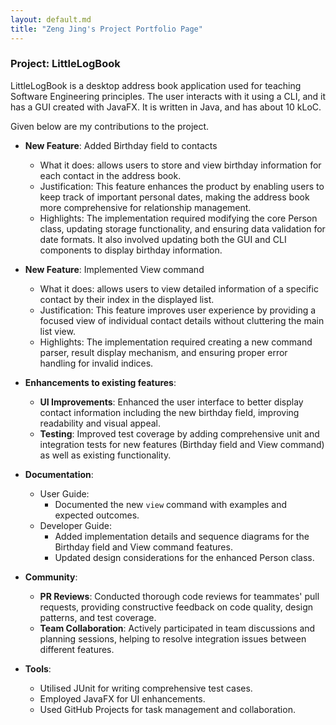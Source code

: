 ```yaml
---
layout: default.md
title: "Zeng Jing's Project Portfolio Page"
---
```


### Project: LittleLogBook

LittleLogBook is a desktop address book application used for teaching Software Engineering principles. The user interacts with it using a CLI, and it has a GUI created with JavaFX. It is written in Java, and has about 10 kLoC.

Given below are my contributions to the project.

* **New Feature**: Added Birthday field to contacts
    * What it does: allows users to store and view birthday information for each contact in the address book.
    * Justification: This feature enhances the product by enabling users to keep track of important personal dates, making the address book more comprehensive for relationship management.
    * Highlights: The implementation required modifying the core Person class, updating storage functionality, and ensuring data validation for date formats. It also involved updating both the GUI and CLI components to display birthday information.

* **New Feature**: Implemented View command
    * What it does: allows users to view detailed information of a specific contact by their index in the displayed list.
    * Justification: This feature improves user experience by providing a focused view of individual contact details without cluttering the main list view.
    * Highlights: The implementation required creating a new command parser, result display mechanism, and ensuring proper error handling for invalid indices.

* **Enhancements to existing features**:
    * **UI Improvements**: Enhanced the user interface to better display contact information including the new birthday field, improving readability and visual appeal.
    * **Testing**: Improved test coverage by adding comprehensive unit and integration tests for new features (Birthday field and View command) as well as existing functionality.

* **Documentation**:
    * User Guide:
        * Documented the new `view` command with examples and expected outcomes.
    * Developer Guide:
        * Added implementation details and sequence diagrams for the Birthday field and View command features.
        * Updated design considerations for the enhanced Person class.

* **Community**:
    * **PR Reviews**: Conducted thorough code reviews for teammates' pull requests, providing constructive feedback on code quality, design patterns, and test coverage.
    * **Team Collaboration**: Actively participated in team discussions and planning sessions, helping to resolve integration issues between different features.

* **Tools**:
    * Utilised JUnit for writing comprehensive test cases.
    * Employed JavaFX for UI enhancements.
    * Used GitHub Projects for task management and collaboration.
